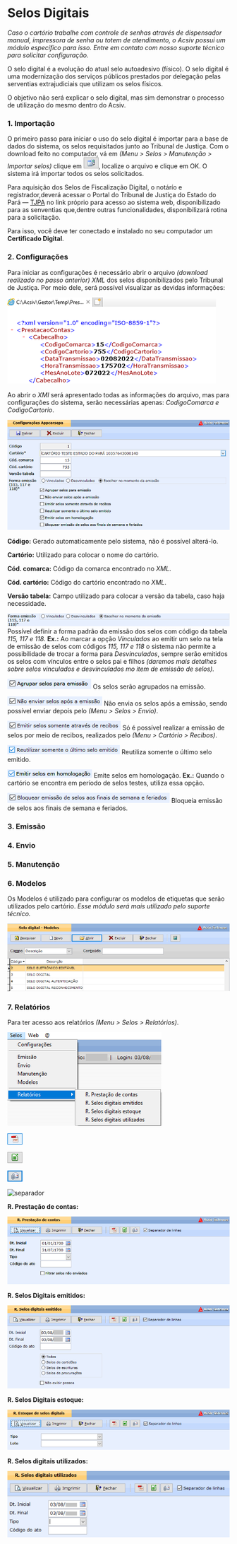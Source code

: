 # Selos Digitais

*Caso o cartório trabalhe com controle de senhas através de dispensador manual, impressora de senha ou totem de atendimento, o Acsiv possui um módulo específico para isso. Entre em contato com nosso suporte técnico para solicitar configuração.*

O selo digital é a evolução do atual selo autoadesivo (físico). O selo digital é uma modernização dos serviços públicos prestados por delegação pelas serventias extrajudiciais que utilizam os selos físicos.

O objetivo não será explicar o selo digital, mas sim demonstrar o processo de utilização do mesmo dentro do Acsiv.


### 1. Importação


O primeiro passo para iniciar o uso do selo digital é importar para a base de dados do sistema, os selos requisitados junto ao Tribunal de Justiça. Com o download feito no computador, vá em  *(Menu > Selos > Manutenção > Importar selos)*  clique em ![importar](https://github.com/gislenetavaresacsiv/SelosDigitais/blob/main/IMAGENS/BOTOES/IMPORTAR_SELOS.PNG), localize o arquivo e clique em OK. O sistema irá importar todos os selos solicitados. 

 Para aquisição dos Selos de Fiscalização Digital, o notárío e registrador,deverá acessar o Portal do Tribunal de Justiça do Estado do Pará — [TJPA](https://www.tjpa.jus.br/) no link próprio para acesso ao sistema web, disponibilizado para as senventias que,dentre outras funcionalidades, disponibilizará rotina para a solicitação.
 
 Para isso, você deve ter conectado e instalado no seu computador um **Certificado Digital**.


### 2. Configurações

Para iniciar as configurações é necessário abrir o arquivo *(download realizado no passo anterior)* *XML* dos selos disponibilizados pelo Tribunal de Justiça. Por meio dele, será possível visualizar as devidas informações:



![xml](https://github.com/gislenetavaresacsiv/SelosDigitais/blob/main/IMAGENS/CONFIGURACOES/XML.PNG)

Ao abrir o *XMl* será apresentado todas as informações do arquivo, mas para configurações do sistema, serão necessárias apenas: *CodigoComarca e CodigoCartorio*.



![configuracoes](https://github.com/gislenetavaresacsiv/SelosDigitais/blob/main/IMAGENS/CONFIGURACOES/CONFIGURACOES.PNG)



**Código:** Gerado automaticamente pelo sistema, não é possível alterá-lo.

**Cartório:** Utilizado para colocar o nome do cartório.

**Cód. comarca:** Código da comarca encontrado no *XML*.

**Cód. cartório:** Código do cartório encontrado no *XML*.

**Versão tabela:** Campo utilizado para colocar a versão da tabela, caso haja necessidade.


![formaemissao](https://github.com/gislenetavaresacsiv/SelosDigitais/blob/main/IMAGENS/CONFIGURACOES/FORMA_EMISSAO.PNG) Possível definir a forma padrão da emissão dos selos com código da tabela *115, 117 e 118*. **Ex.:** Ao marcar a opção *Vinculados* ao emitir um selo na tela de emissão de selos com códigos *115, 117 e 118* o sistema não permite a possibilidade de trocar a forma para *Desvinculados*, sempre serão emitidos os selos com vínculos entre o selos pai e filhos *(daremos mais detalhes sobre selos vinculados e desvinculados mo item de emissão de selos).*

![selosparaemissao](https://github.com/gislenetavaresacsiv/SelosDigitais/blob/main/IMAGENS/CHECKBOX/AGRUPAR_SELOS_PARA_EMISSAO.PNG) Os selos serão agrupados na emissão.

![naoenviaraposemissao](https://github.com/gislenetavaresacsiv/SelosDigitais/blob/main/IMAGENS/CHECKBOX/NAO_ENVIAR_SELOS_APOS_EMISSAO.PNG) Não envia os selos após a emissão, sendo possível enviar depois pelo *(Menu > Selos > Envio)*.

![emitirsomenteatravesrecibos](https://github.com/gislenetavaresacsiv/SelosDigitais/blob/main/IMAGENS/CHECKBOX/EMITIR_SELOS_SOMENTE_ATRAVES_RECIBOS.PNG) Só é possível realizar a emissão de selos por meio de recibos, realizados pelo *(Menu > Cartório > Recibos)*.

![reutilizarsomenteultimoselo](https://github.com/gislenetavaresacsiv/SelosDigitais/blob/main/IMAGENS/CHECKBOX/REUTILIZAR_SOMENTE_ULTIMO_SELO_EMITIDO.PNG) Reutiliza somente o último selo emitido.

![emitiremhomologacao](https://github.com/gislenetavaresacsiv/SelosDigitais/blob/main/IMAGENS/CHECKBOX/EMITIR_SELOS_EM_HOMOLOGACAO.PNG) Emite selos em homologação. **Ex.:** Quando o cartório se encontra em período de selos testes, utiliza essa opção.

![bloquearemfdseferiados](https://github.com/gislenetavaresacsiv/SelosDigitais/blob/main/IMAGENS/CHECKBOX/BLOQUEAR_EMISSAO_SELOS_AOS_FDS_FERIADOS.PNG) Bloqueia emissão de selos aos finais de semana e feriados.

### 3. Emissão

### 4. Envio

### 5. Manutenção

### 6. Modelos

Os Modelos é utilizado para configurar os modelos de etiquetas que serão utilizados pelo cartório. *Esse módulo será mais utilizado pelo suporte técnico.*


![modelos](https://github.com/gislenetavaresacsiv/SelosDigitais/blob/main/IMAGENS/MODELOS/MODELOS.PNG)

### 7. Relatórios

Para ter acesso aos relatórios *(Menu > Selos > Relatórios)*.

![relatorios](https://github.com/gislenetavaresacsiv/SelosDigitais/blob/main/IMAGENS/RELATORIOS/RELATORIOS.png)


![pdf](https://github.com/gislenetavaresacsiv/SelosDigitais/blob/main/IMAGENS/BOTOES/SALVA_PDF.PNG)

![xls](https://github.com/gislenetavaresacsiv/SelosDigitais/blob/main/IMAGENS/BOTOES/SALVA_XLS.PNG)

![email](https://github.com/gislenetavaresacsiv/SelosDigitais/blob/main/IMAGENS/BOTOES/ENVIA_EMAIL.PNG)

![separador]()

**R. Prestação de contas:**

![prestacao](https://github.com/gislenetavaresacsiv/SelosDigitais/blob/main/IMAGENS/RELATORIOS/R_PRESTACAO_CONTA/PRESTACAO.PNG)

**R. Selos Digitais emitidos:**

![emitidos](https://github.com/gislenetavaresacsiv/SelosDigitais/blob/main/IMAGENS/RELATORIOS/R_SELOS_DIGITAIS_EMITIDOS/PRINCIPAL.PNG)

**R. Selos Digitais estoque:**

![estoque](https://github.com/gislenetavaresacsiv/SelosDigitais/blob/main/IMAGENS/RELATORIOS/R_SELOS_DIGITAIS_ESTOQUE/PRINCIPAL.PNG)

**R. Selos digitais utilizados:**

![utilizados](https://github.com/gislenetavaresacsiv/SelosDigitais/blob/main/IMAGENS/RELATORIOS/R_SELOS_DIGITAIS_UTILIZADOS/PRINCIPAL.PNG)




![]()
